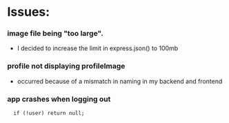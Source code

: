 # Issues:

### image file being "too large".

- I decided to increase the limit in express.json() to 100mb

### profile not displaying profileImage

- occurred because of a mismatch in naming in my backend and frontend

### app crashes when logging out

```
  if (!user) return null;
```
